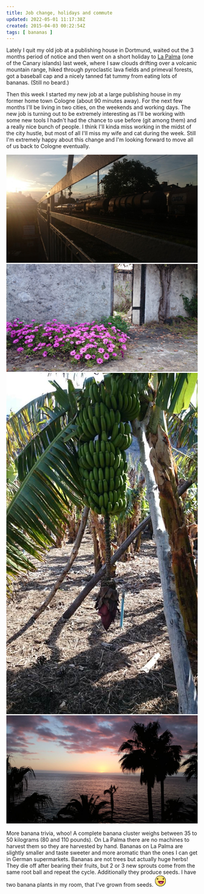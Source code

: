 ```yaml
---
title: Job change, holidays and commute
updated: 2022-05-01 11:17:38Z
created: 2015-04-03 00:22:54Z
tags: [ bananas ]
---
```


Lately I quit my old job at a publishing house in Dortmund, waited out the 3 months period of notice and then went on a short holiday to [La Palma](https://www.google.de/maps/place/La+Palma,+Santa+Cruz+de+Tenerife,+Spain/@28.6551728,-17.8657039,11z/data=!3m1!4b1!4m2!3m1!1s0xc6bf20c6a87a13b:0x8e2037d22330882d) (one of the Canary islands) last week, where I saw clouds drifting over a volcanic mountain range, hiked through pyroclastic lava fields and primeval forests, got a baseball cap and a nicely tanned fat tummy from eating lots of bananas. (Still no beard.)

Then this week I started my new job at a large publishing house in my former home town Cologne (about 90 minutes away). For the next few months I'll be living in two cities, on the weekends and working days. The new job is turning out to be extremely interesting as I'll be working with some new tools I hadn't had the chance to use before (git among them) and a really nice bunch of people. I think I'll kinda miss working in the midst of the city hustle, but most of all I'll miss my wife and cat during the week. Still I'm extremely happy about this change and I'm looking forward to move all of us back to Cologne eventually.

![DSC_0386.JPG](../_resources/DSC_0386.JPG)
![DSC_0231.JPG](../_resources/DSC_0231.JPG)
![DSC_0174.JPG](../_resources/DSC_0174.JPG)
![DSC_0262.JPG](../_resources/DSC_0262.JPG)

More banana trivia, whoo! A complete banana cluster weighs between 35 to 50 kilograms (80 and 110 pounds). On La Palma there are no machines to harvest them so they are harvested by hand. Bananas on La Palma are slightly smaller and taste sweeter and more aromatic than the ones I can get in German supermarkets. Bananas are not trees but actually huge herbs! They die off after bearing their fruits, but 2 or 3 new sprouts come from the same root ball and repeat the cycle. Additionally they produce seeds. I have two banana plants in my room, that I've grown from seeds.  ![](/img/smilies/down.png)